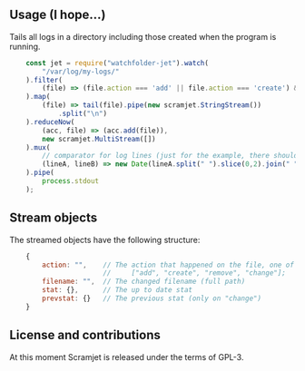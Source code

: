 ## Usage (I hope...)

Tails all logs in a directory including those created when the program is
running.

```javascript
    const jet = require("watchfolder-jet").watch(
        "/var/log/my-logs/"
    ).filter(
        (file) => (file.action === 'add' || file.action === 'create') && file.isReadable
    ).map(
        (file) => tail(file).pipe(new scramjet.StringStream())
            .split("\n")
    ).reduceNow(
        (acc, file) => (acc.add(file)),
        new scramjet.MultiStream([])
    ).mux(
        // comparator for log lines (just for the example, there should be no need for this except for a couple first lines)
        (lineA, lineB) => new Date(lineA.split(" ").slice(0,2).join(" ")) - new Date(lineB.split(" ").slice(0,2).join(" "))
    ).pipe(
        process.stdout
    );
```

## Stream objects

The streamed objects have the following structure:

```javascript
    {
        action: "",    // The action that happened on the file, one of the following:
                       //     ["add", "create", "remove", "change"];
        filename: "",  // The changed filename (full path)
        stat: {},      // The up to date stat
        prevstat: {}   // The previous stat (only on "change")
    }
```

## License and contributions

At this moment Scramjet is released under the terms of GPL-3.

